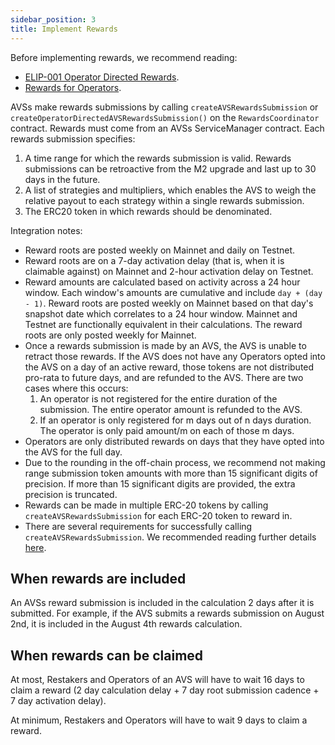 ```yaml
---
sidebar_position: 3
title: Implement Rewards
---
```

Before implementing rewards, we recommend reading:
* [ELIP-001 Operator Directed Rewards](https://github.com/eigenfoundation/ELIPs/blob/main/ELIPs/ELIP-001.md#distribution-of-operator-directed-rewards).
* [Rewards for Operators](../../eigenlayer/operator-guides/operator-rewards-config.md).

AVSs make rewards submissions by calling `createAVSRewardsSubmission` or `createOperatorDirectedAVSRewardsSubmission()` on 
the `RewardsCoordinator` contract. Rewards must come from an AVSs ServiceManager contract. Each rewards submission specifies:  

1. A time range for which the rewards submission is valid. Rewards submissions can be retroactive from the M2 upgrade and last up to 30 days in the future.
2. A list of strategies and multipliers, which enables the AVS to weigh the relative payout to each strategy within a single rewards submission.
3. The ERC20 token in which rewards should be denominated.

Integration notes:
- Reward roots are posted weekly on Mainnet and daily on Testnet.
- Reward roots are on a 7-day activation delay (that is, when it is claimable against) on Mainnet and 2-hour activation delay on Testnet.
- Reward amounts are calculated based on activity across a 24 hour window. Each window's amounts are cumulative and include `day + (day - 1)`. 
Reward roots are posted weekly on Mainnet based on that day's snapshot date which correlates to a 24 hour window. Mainnet and Testnet are functionally 
equivalent in their calculations. The reward roots are only posted weekly for Mainnet.
- Once a rewards submission is made by an AVS, the AVS is unable to retract those rewards. If the AVS does not have any Operators opted into 
the AVS on a day of an active reward, those tokens are not distributed pro-rata to future days, and are refunded to the AVS. There are two cases where this occurs:
    1. An operator is not registered for the entire duration of the submission. The entire operator amount is refunded to the AVS.
    2. If an operator is only registered for m days out of n days duration. The operator is only paid amount/m on each of those m days.
- Operators are only distributed rewards on days that they have opted into the AVS for the full day.
- Due to the rounding in the off-chain process, we recommend not making range submission token amounts with more than 15 significant digits of precision. 
If more than 15 significant digits are provided, the extra precision is truncated.
- Rewards can be made in multiple ERC-20 tokens by calling `createAVSRewardsSubmission` for each ERC-20 token to reward in.  
- There are several requirements for successfully calling `createAVSRewardsSubmission`. We recommended reading further details [here](https://github.com/Layr-Labs/eigenlayer-contracts/blob/dev/docs/core/RewardsCoordinator.md#createavsrewardssubmission).

## When rewards are included

An AVSs reward submission is included in the calculation 2 days after it is submitted. For example, if the AVS submits a 
rewards submission on August 2nd, it is included in the August 4th rewards calculation.

## When rewards can be claimed

At most, Restakers and Operators of an AVS will have to wait 16 days to claim a reward (2 day calculation delay + 7 day root
submission cadence + 7 day activation delay). 

At minimum, Restakers and Operators will have to wait 9 days to claim a reward.